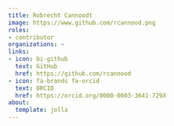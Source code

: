 ```yaml
---
title: Robrecht Cannoodt
image: https://www.github.com/rcannood.png
roles:
- contributor
organizations: ~
links:
- icon: bi-github
  text: GitHub
  href: https://github.com/rcannood
- icon: fa-brands fa-orcid
  text: ORCID
  href: https://orcid.org/0000-0003-3641-729X
about:
  template: jolla
---
```


